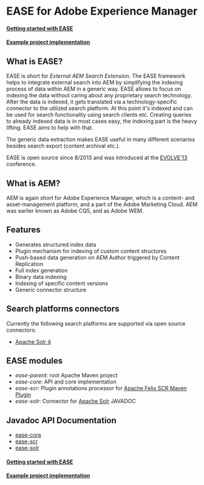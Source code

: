 EASE for Adobe Experience Manager
====

#### [Getting started with EASE](getting_started.md)
#### [Example project implementation](example.md)

What is EASE?
----------
EASE is short for *External AEM Search Extension*. The EASE framework helps to integrate external search into AEM by simplifying the indexing process of data within AEM in a generic way. EASE allows to focus on indexing the data without
caring about any proprietary search technology. After the data is indexed, it gets translated via a technology-specific connector to the utilized search platform. At this point it's indexed
and can be used for search functionality using search clients etc. Creating queries to already indexed data is in most cases easy, the indexing part is the heavy lifting. EASE aims to help
with that. 

The generic data extraction makes EASE useful in many different scenarios besides search export (content archival etc.).

EASE is open source since 8/2013 and was introduced at the [EVOLVE'13](http://www.evolve13.com/) conference.

What is AEM?
----------
AEM is again short for Adobe Experience Manager, which is a content- and asset-management platform, and a part of the Adobe Marketing Cloud. AEM was earlier known as Adobe CQ5, and as Adobe WEM.

Features
-----------
* Generates structured index data
* Plugin mechanism for indexing of custom content structures
* Push-based data generation on AEM Author triggered by Content Replication
* Full index generation
* Binary data indexing
* Indexing of specific content versions
* Generic connector structure

Search platforms connectors
----------
Currently the following search platforms are supported via open source connectors:
* [Apache Solr 4](http://lucene.apache.org/solr/)

EASE modules
-----------

* *ease-parent*: root Apache Maven project
* *ease-core*: API and core implementation
* *ease-scr*: Plugin annotations processor for [Apache Felix SCR Maven Plugin](http://felix.apache.org/documentation/subprojects/apache-felix-maven-scr-plugin.html)
* *ease-solr*: Connector for [Apache Solr](http://lucene.apache.org/solr/) JAVADOC

Javadoc API Documentation
--------

* [ease-core](http://nexus.wmd-software.com/api/ease-core/current/)
* [ease-scr](http://nexus.wmd-software.com/api/ease-scr/current/)
* [ease-solr](http://nexus.wmd-software.com/api/ease-solr/current/)


#### [Getting started with EASE](getting_started.md)
#### [Example project implementation](example.md)